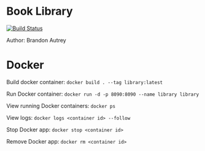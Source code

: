# Book Library

[![Build Status](https://travis-ci.com/bautrey37/BookLibrary.svg?branch=master)](https://travis-ci.com/bautrey37/BookLibrary)

Author: Brandon Autrey

# Docker

Build docker container: `docker build . --tag library:latest`

Run Docker container: `docker run -d -p 8090:8090 --name library library`

View running Docker containers: `docker ps`

View logs: `docker logs <container id> --follow`

Stop Docker app: `docker stop <container id>`

Remove Docker app: `docker rm <container id>`
